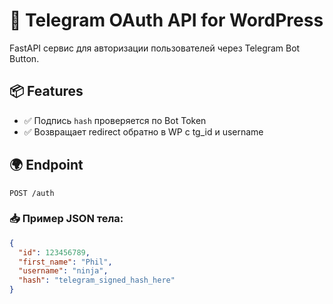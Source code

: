 # 🚀 Telegram OAuth API for WordPress

FastAPI сервис для авторизации пользователей через Telegram Bot Button.

## 📦 Features

- ✅ Подпись `hash` проверяется по Bot Token
- ✅ Возвращает redirect обратно в WP с tg_id и username

## 🌍 Endpoint

`POST /auth`

### 📥 Пример JSON тела:
```json
{
  "id": 123456789,
  "first_name": "Phil",
  "username": "ninja",
  "hash": "telegram_signed_hash_here"
}